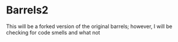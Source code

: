 # Barrels2
 This will be a forked version of the original barrels; however, I will be checking for code smells and what not
